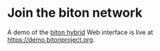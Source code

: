 # Join the biton network

A demo of the [biton hybrid](https://github.com/bitonproject/biton) Web interface
is live at <https://demo.bitonproject.org>.
